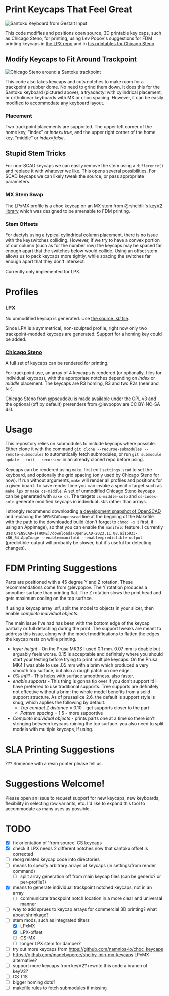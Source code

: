 # Print Keycaps That Feel Great
![Santoku Keyboard from Gestalt Input](images/santoku.jpg)

This code modifies and positions open source, 3D printable key caps, such as Chicago Steno, for printing, using Lev Popov's suggestions for FDM printing keycaps in [the LPX repo](https://github.com/levpopov/LPX) and in [his printables for Chicago Steno](https://www.printables.com/model/158865-chicago-steno-low-profile-keycaps-kailh-choc).

## Modify Keycaps to Fit Around Trackpoint
![Chicago Steno around a Santoku trackpoint](images/santoku-fit.jpg)

This code also takes keycaps and cuts notches to make room for a trackpoint's rubber dome. No need to grind them down. It does this for the Santoku keyboard (pictured above), a tryadactyl with cylindrical placement, or ortholinear keyboards with MX or choc spacing. However, it can be easily modified to accommodate any keyboard layout.

### Placement
Two trackpoint placements are supported. The upper left corner of the home key, "index" or *index=true*, and the upper right corner of the home key, "middle" or *index=false*.

## Stupid Stem Tricks
For non-SCAD keycaps we can easily remove the stem using a `difference()` and replace it with whatever we like. This opens several possibilities. For SCAD keycaps we can likely tweak the source, or pass appropriate parameters.

### MX Stem Swap
The LPxMX profile is a choc keycap on an MX stem from @rsheldiii's [keyV2 library](https://github.com/rsheldiii/KeyV2.git) which was designed to be amenable to FDM printing.

### Stem Offsets
For dactyls using a typical cylindrical column placement, there is no issue with the keyswitches colliding. However, if we try to have a convex portion of our column (such as for the number row) the keycaps may be spaced far enough apart that the switches below would collide. Using an offset stem allows us to pack keycaps more tightly, while spacing the switches far enough apart that they don't intersect.

Currently only implemented for LPX.

# Profiles
### [LPX](https://github.com/levpopov/LPX)
No unmodified keycap is generated. Use [the source *.stl* file](https://github.com/levpopov/LPX/blob/main/LPX.stl).

Since LPX is a symmetrical, non-sculpted profile, right now only two trackpoint-modded keycaps are generated. Support for a homing key could be added.

### [Chicago Steno](https://github.com/pseudoku/PseudoMakeMeKeyCapProfiles)
A full set of keycaps can be rendered for printing.

For trackpoint use, an array of 4 keycaps is rendered (or optionally, files for individual keycaps), with the appropriate notches depending on *index* or *middle* placement. The keycaps are R3 homing, R3 and two R2s (near and far).

Chicago Steno from @pseudoku is made available under the GPL v3 and the optional (off by default) prerenders from @levpopov are CC BY-NC-SA 4.0.

# Usage
This repository relies on submodules to include keycaps where possible. Either clone it with the command `git clone --recurse-submodules --remote-submodules` to automatically fetch submodules, or run `git submodule update --init --recursive` in an already cloned repo before using.

Keycaps can be rendered using `make`. first edit `settings.scad` to set the keyboard, and optionally the grid spacing (only used by Chicago Steno for now). If run without arguments, `make` will render all profiles and positions for a given board. To save render time you can invoke a specific target such as `make lpx` or `make cs-middle`. A set of unmodified Chicago Steno keycaps can be generated with `make cs`. The targets `cs-middle-solo` and `cs-index-solo` generate modified keycaps in individual *.stl*s rather than arrays.

I strongly recommend downloading [a development snapshot of OpenSCAD](https://openscad.org/downloads.html#snapshots) and replacing the `OPENSCAD=openscad` line at the begining of the Makefile with the path to the downloaded build (don't forget to `chmod +x` it first, if using an AppImage), so that you can enable the `manifold` feature. I currently use `OPENSCAD=$(HOME)/downloads/OpenSCAD-2023.11.08.ai16933-x86_64.AppImage --enable=manifold --enable=predictible-output` (predictible-output will probably be slower, but it's useful for detecting changes).

# FDM Printing Suggestions
Parts are positioned with a 45 degree Y and Z rotation. These recommendations come from @levpopov. The Y rotation produces a smoother surface than printing flat. The Z rotation slows the print head and gets maximum cooling on the top surface.

If using a keycap array *.stl*, split the model to objects in your slicer, then enable *complete individual objects*.

The main issue I've had has been with the bottom edge of the keycap partially or full detaching during the print. The support tweaks are meant to address this issue, along with the model modifications to flatten the edges the keycap rests on while printing.

  - *layer height* - On the Prusa MK3S I used 0.1 mm. 0.07 mm is doable but arguably feels worse. 0.15 is acceptable and definitely where you should start your testing before trying to print multiple keycaps. On the Prusa MK4 I was able to use .05 mm with a brim which produced a very smooth top surface, but also a rough patch on one edge.
  - *0% infill* - This helps with surface smoothness. also faster.
  - *enable supports* - This thing is gonna tip over if you don't support it! I have preferred to use traditional supports. Tree supports are definitely not effective without a brim; the whole model benefits from a solid support structure. As of prusaslice 2.6, the default is support style is snug, which applies the following by default.
	- *Top contact Z distance* = 0.10 - get supports closer to the part
    - *Pattern spacing* = 1.5 - more supportive
  - *Complete individual objects* - prints parts one at a time so there isn't stringing between keycaps ruining the top surface. you also need to split models with multiple keycaps, if using.

# SLA Printing Suggestions
??? Someone with a resin printer please tell us.

# Suggestions Welcome!
Please open an issue to request support for new keycaps, new keyboards, flexibility in selecting row variants, etc. I'd like to expand this tool to accommodate as many uses as possible.

# TODO
  - [x] fix orientation of 'from source' CS keycaps
  - [x] check if LPX needs 2 different notches now that santoku offset is corrected
  - [ ] reorg related keycap code into directories
  - [ ] means to specify arbitrary arrays of keycaps (in settings/from render command)
    - [ ] split array generation off from main keycap files (can be generic? or per-profile?)
  - [x] means to generate individual trackpoint notched keycaps, not in an array
    - [ ] communicate trackpoint notch location in a more clear and universal manner
  - [ ] way to add sprues to keycap arrays for commercial 3D printing? what about shrinkage?
  - [ ] stem mods, such as integrated tilters
	- [x] LPxMX
    - [x] LPX-offset
    - [ ] CS-MX
    - [ ] longer LPX stem for damper?
  - [ ] try out more keycaps from https://github.com/namnlos-io/choc_keycaps
  - [ ] https://github.com/madebyperce/shelby-min-mx-keycaps LPxMX alternative?
  - [ ] support more keycaps from keyV2? rewrite this code a branch of keyV2?
  - [ ] CS T1S
  - [ ] bigger homing dots?
  - [ ] makefile rules to fetch submodules if missing
